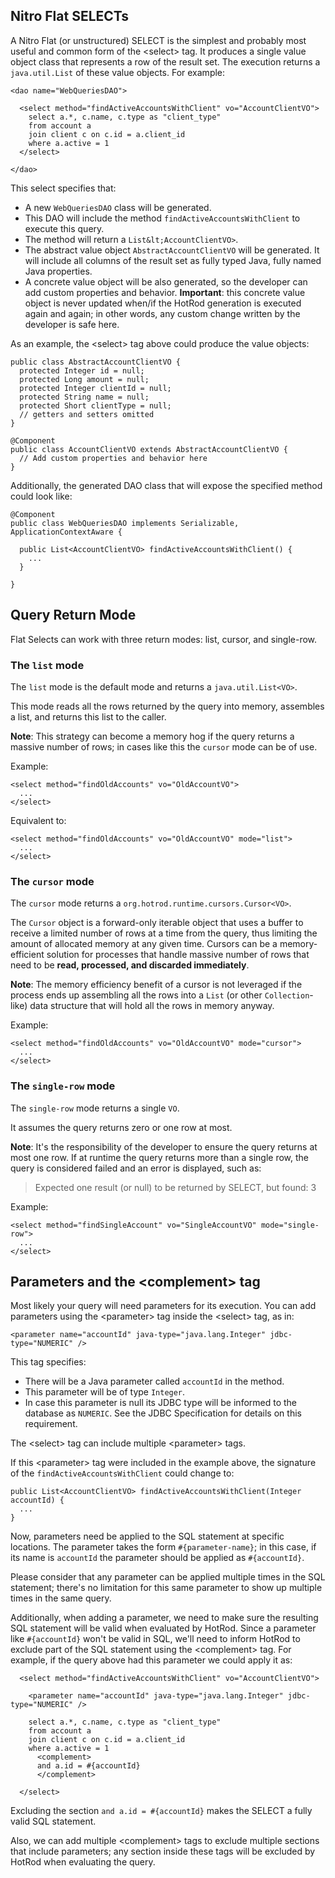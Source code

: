 ## Nitro Flat SELECTs

A Nitro Flat (or unstructured) SELECT is the simplest and probably most useful and common form of the &lt;select> tag. It produces a single value 
object class that represents a row of the result set. The execution returns a `java.util.List` of these value objects. For example:

    <dao name="WebQueriesDAO">
    
      <select method="findActiveAccountsWithClient" vo="AccountClientVO">
        select a.*, c.name, c.type as "client_type"
        from account a
        join client c on c.id = a.client_id
        where a.active = 1
      </select>
      
    </dao>

This select specifies that:

 - A new `WebQueriesDAO` class will be generated.
 - This DAO will include the method `findActiveAccountsWithClient` to execute this query.
 - The method will return a `List&lt;AccountClientVO>`.
 - The abstract value object `AbstractAccountClientVO` will be generated. It will include all columns of the result set as fully 
 typed Java, fully named Java properties. 
 - A concrete value object will be also generated, so the developer can add custom properties and behavior. **Important**: this concrete value object is never updated when/if the HotRod generation is executed again and again; in other words, any custom change written by the developer is safe here.

As an example, the &lt;select> tag above could produce the value objects:

    public class AbstractAccountClientVO {
      protected Integer id = null;
      protected Long amount = null;
      protected Integer clientId = null;
      protected String name = null;
      protected Short clientType = null;
      // getters and setters omitted
    }
    
    @Component
    public class AccountClientVO extends AbstractAccountClientVO {
      // Add custom properties and behavior here
    } 

Additionally, the generated DAO class that will expose the specified method could look like:

    @Component
    public class WebQueriesDAO implements Serializable, ApplicationContextAware {
    
      public List<AccountClientVO> findActiveAccountsWithClient() {
        ...
      }
      
    }

## Query Return Mode

Flat Selects can work with three return modes: list, cursor, and single-row.

### The `list` mode

The `list` mode is the default mode and returns a `java.util.List<VO>`. 

This mode reads all the rows returned by the query into memory, assembles a list, and returns this list
to the caller.

**Note**: This strategy can become a memory hog if the query returns a massive number of rows; in cases like this the `cursor` mode can be of use.

Example:

    <select method="findOldAccounts" vo="OldAccountVO">
      ...
    </select>

Equivalent to:

    <select method="findOldAccounts" vo="OldAccountVO" mode="list">
      ...
    </select>

### The `cursor` mode

The `cursor` mode returns a `org.hotrod.runtime.cursors.Cursor<VO>`.

The `Cursor` object is a forward-only iterable object that uses a buffer 
to receive a limited number of rows at a time from the query, thus limiting the amount of allocated memory at any given time.
Cursors can be a memory-efficient solution for processes that handle massive number of rows that need to be
**read, processed, and discarded immediately**.

**Note**: The memory efficiency benefit of a cursor is not leveraged if the process ends up assembling all the rows
into a `List` (or other `Collection`-like) data structure that will hold all the rows in memory anyway.

Example:

    <select method="findOldAccounts" vo="OldAccountVO" mode="cursor">
      ...
    </select>

### The `single-row` mode

The `single-row` mode returns a single `VO`. 

It assumes the query returns zero or one row at most. 

**Note**: It's the responsibility of the developer to ensure the query returns at most one row. If at runtime the query returns more than a single row, the query is considered failed and an error is displayed, such as:

> Expected one result (or null) to be returned by SELECT, but found: 3

Example:

    <select method="findSingleAccount" vo="SingleAccountVO" mode="single-row">
      ...
    </select>
    
## Parameters and the &lt;complement> tag

Most likely your query will need parameters for its execution. You can add parameters using the &lt;parameter> tag inside the &lt;select> tag, as in:

    <parameter name="accountId" java-type="java.lang.Integer" jdbc-type="NUMERIC" />

This tag specifies:

 - There will be a Java parameter called `accountId` in the method.
 - This parameter will be of type `Integer`.
 - In case this parameter is null its JDBC type will be informed to the database as `NUMERIC`. See the JDBC Specification for details on this requirement.
 
The &lt;select> tag can include multiple &lt;parameter> tags.

If this &lt;parameter> tag were included in the example above, the signature of the `findActiveAccountsWithClient` could change to:

    public List<AccountClientVO> findActiveAccountsWithClient(Integer accountId) {
      ...
    }

Now, parameters need be applied to the SQL statement at specific locations. The parameter takes the form `#{parameter-name}`; in this case, if its name is `accountId` the parameter should be applied as `#{accountId}`. 

Please consider that any parameter can be applied multiple times in the SQL statement; there's no limitation for this same parameter to show up multiple times in the same query.

Additionally, when adding a parameter, we need to make sure the resulting SQL statement will be valid when evaluated by HotRod. Since a parameter like `#{accountId}` won't be valid in SQL, we'll need to inform HotRod to exclude part of the SQL statement using the &lt;complement> tag. For example, if the query above had this parameter we could apply it as:

      <select method="findActiveAccountsWithClient" vo="AccountClientVO">
      
        <parameter name="accountId" java-type="java.lang.Integer" jdbc-type="NUMERIC" />
        
        select a.*, c.name, c.type as "client_type"
        from account a
        join client c on c.id = a.client_id
        where a.active = 1
          <complement>
          and a.id = #{accountId}
          </complement>
        
      </select>

Excluding the section `and a.id = #{accountId}` makes the SELECT a fully valid SQL statement.

Also, we can add multiple &lt;complement> tags to exclude multiple sections that include parameters; any section inside these tags will be excluded by HotRod when evaluating the query.


 
























 

  

